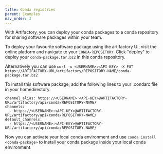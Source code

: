 ```yaml
---
title: Conda registries
parent: Examples
nav_order: 3
---
```


With Artifactory, you can deploy your conda packages to a conda repository for sharing software packages within your team.

To deploy your favourite software package using the artifactory UI, visit the online platform and navigate to your `CONDA-REPOSITORY`.
Click "deploy" to deploy your `conda-package.tar.bz2` in this conda repository.

Alternatively you can use `curl -u <USERNAME>:<API-KEY> -X PUT  https://ARTIFACTORY-URL/artifactory/REPOSITORY-NAME/conda-package.tar.bz2` 

To install this software package, add the following lines to your .condarc file in your homedirectory:
```
channel_alias: https://<USERNAME>:<API-KEY>@ARTIFACTORY-URL/artifactory/api/conda/REPOSITORY-NAME/
channels:
  - https://<USERNAME>:<API-KEY>@ARTIFACTORY-URL/artifactory/api/conda/REPOSITORY-NAME/
default_channels:
  - https://<USERNAME>:<API-KEY>@ARTIFACTORY-URL/artifactory/api/conda/REPOSITORY-NAME/
```
Now you can activate your local conda environment and use `conda install <conda-package>` to install your conda package inside your local conda environment.
  
  
